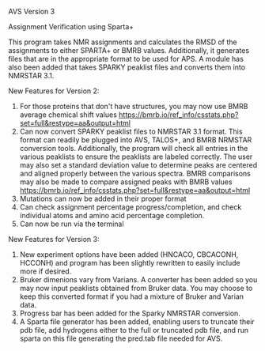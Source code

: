 AVS Version 3

Assignment Verification using Sparta+

This program takes NMR assignments and calculates the RMSD of the assignments to either SPARTA+ or BMRB values. 
Additionally, it generates files that are in the appropriate format to be used for APS. 
A module has also been added that takes SPARKY peaklist files and converts them into NMRSTAR 3.1.

New Features for Version 2:

1. For those proteins that don't have structures, you may now use BMRB average chemical shift values https://bmrb.io/ref_info/csstats.php?set=full&restype=aa&output=html 
2. Can now convert SPARKY peaklist files to NMRSTAR 3.1 format. This format can readily be plugged into AVS, TALOS+, and BMRB NRMSTAR conversion tools. Additionally, the program will check all entries in the various peaklists to ensure the peaklists are labeled correctly. The user may also set a standard deviation value to determine peaks are centered and aligned properly between the various spectra. BMRB comparisons may also be made to compare assigned peaks with BMRB values https://bmrb.io/ref_info/csstats.php?set=full&restype=aa&output=html
3. Mutations can now be added in their proper format
4. Can check assignment percentage progress/completion, and check individual atoms and amino acid percentage completion. 
5. Can now be run via the terminal

New Features for Version 3: 

1. New experiment options have been added (HNCACO, CBCACONH, HCCONH) and program has been slightly rewritten to easily include more if desired. 
2. Bruker dimenions vary from Varians. A converter has been added so you may now input peaklists obtained from Bruker data. You may choose to keep this converted format if you had a mixture of Bruker and Varian data. 
3. Progress bar has been added for the Sparky NMRSTAR conversion. 
4. A Sparta file generator has been added, enabling users to truncate their pdb file, add hydrogens either to the full or truncated pdb file, and run sparta on this file generating the pred.tab file needed for AVS. 
